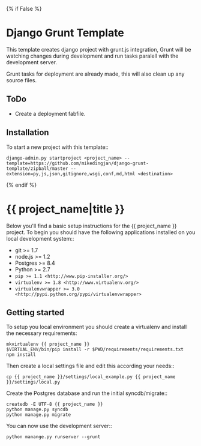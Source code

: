 {% if False %}


Django Grunt Template
========================

This template creates django project with grunt.js integration, Grunt will
be watching changes during development and run tasks paralell with the
development server.

Grunt tasks for deployment are already made, this will also clean up any
source files.


ToDo
------------------------

- Create a deployment fabfile.


Installation
------------------------

To start a new project with this template::

	django-admin.py startproject <project_name> --template=https://github.com/mikedingjan/django-grunt-template/zipball/master --extension=py,js,json,gitignore,wsgi,conf,md,html <destination>

{% endif %}


{{ project_name|title }}
========================

Below you'll find a basic setup instructions for the {{ project_name }} project.
To begin you should have the following applications installed on you local
development system::

- git >= 1.7
- node.js >= 1.2
- Postgres >= 8.4
- Python >= 2.7
- `pip >= 1.1 <http://www.pip-installer.org/>`
- `virtualenv >= 1.8 <http://www.virtualenv.org/>`
- `virtualenvwrapper >= 3.0 <http://pypi.python.org/pypi/virtualenvwrapper>`


Getting started
------------------------

To setup you local environment you should create a virtualenv and install the
necessary requirements:

	mkvirtualenv {{ project_name }}
	$VIRTUAL_ENV/bin/pip install -r $PWD/requirements/requirements.txt
	npm install

Then create a local settings file and edit this according your needs::

	cp {{ project_name }}/settings/local_example.py {{ project_name }}/settings/local.py

Create the Postgres database and run the initial syncdb/migrate::

	createdb -E UTF-8 {{ project_name }}
	python manage.py syncdb
	python manage.py migrate

You can now use the development server::

	python manange.py runserver --grunt
